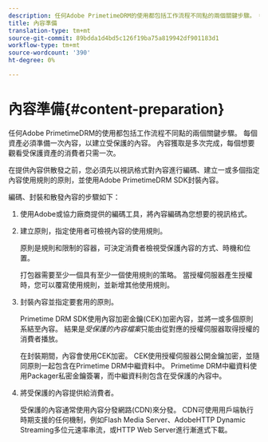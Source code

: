 ```yaml
---
description: 任何Adobe PrimetimeDRM的使用都包括工作流程不同點的兩個關鍵步驟。 每個資產必須準備一次內容，以建立受保護的內容。 內容獲取是多次完成，每個想要觀看受保護資產的消費者只需一次。
title: 內容準備
translation-type: tm+mt
source-git-commit: 89bdda1d4bd5c126f19ba75a819942df901183d1
workflow-type: tm+mt
source-wordcount: '390'
ht-degree: 0%

---
```



# 內容準備{#content-preparation}

任何Adobe PrimetimeDRM的使用都包括工作流程不同點的兩個關鍵步驟。 每個資產必須準備一次內容，以建立受保護的內容。 內容獲取是多次完成，每個想要觀看受保護資產的消費者只需一次。

在提供內容供散發之前，您必須先以視訊格式對內容進行編碼、建立一或多個指定內容使用規則的原則，並使用Adobe PrimetimeDRM SDK封裝內容。

編碼、封裝和散發內容的步驟如下：

1. 使用Adobe或協力廠商提供的編碼工具，將內容編碼為您想要的視訊格式。
1. 建立原則，指定使用者可檢視內容的使用規則。

   原則是規則和限制的容器，可決定消費者檢視受保護內容的方式、時機和位置。

   打包器需要至少一個具有至少一個使用規則的策略。 當授權伺服器產生授權時，您可以覆寫使用規則，並新增其他使用規則。

1. 封裝內容並指定要套用的原則。

   Primetime DRM SDK使用內容加密金鑰(CEK)加密內容，並將一或多個原則系結至內容。 結果是*受保護的內容檔案*只能由從對應的授權伺服器取得授權的消費者播放。

   在封裝期間，內容會使用CEK加密。 CEK使用授權伺服器公開金鑰加密，並隨同原則一起包含在Primetime DRM中繼資料中。 Primetime DRM中繼資料使用Packager私密金鑰簽署，而中繼資料則包含在受保護的內容中。

1. 將受保護的內容提供給消費者。

   受保護的內容通常使用內容分發網路(CDN)來分發。 CDN可使用用戶端執行時期支援的任何機制，例如Flash Media Server、AdobeHTTP Dynamic Streaming多位元速率串流，或HTTP Web Server進行漸進式下載。

